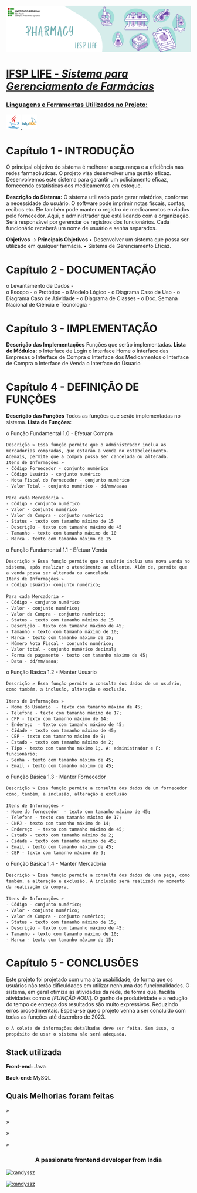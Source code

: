 <p align="center">
     <a href="https://pep.ifsp.edu.br/">
    <img src="PEP LIFE.png" alt="IFSP_LIFE">
</p>

# **IFSP LIFE** - *Sistema para Gerenciamento de Farmácias*

<h3 align="left">Linguagens e Ferramentas Utilizados no Projeto:</h3>
<p align="left"> <a href="https://www.java.com" target="_blank" rel="noreferrer"> <img src="https://raw.githubusercontent.com/devicons/devicon/master/icons/java/java-original.svg" alt="java" width="40" height="40"/> </a> <a href="https://www.mysql.com/" target="_blank" rel="noreferrer"> <img src="https://raw.githubusercontent.com/devicons/devicon/master/icons/mysql/mysql-original-wordmark.svg" alt="mysql" width="40" height="40"/> </a> </p>


# Capítulo 1 - INTRODUÇÃO
O principal objetivo do sistema é melhorar a segurança e a eficiência nas redes farmacêuticas. O projeto visa desenvolver uma gestão eficaz. Desenvolvemos este sistema para garantir um policiamento eficaz, fornecendo estatísticas dos medicamentos em estoque.

**Descrição do Sistema:** 
O sistema utilizado pode gerar relatórios, conforme a necessidade do usuário. O software pode imprimir notas fiscais, contas, recibos etc. Ele também pode manter o registro de medicamentos enviados pelo fornecedor. Aqui, o administrador que está lidando com a organização. Será responsável por gerenciar os registros dos funcionários. Cada funcionário receberá um nome de usuário e senha separados.

**Objetivos**
-> **Principais Objetivos**
• Desenvolver um sistema que possa ser utilizado em qualquer farmácia.
• Sistema de Gerenciamento Eficaz.

# Capítulo 2 - DOCUMENTAÇÃO
o Levantamento de Dados -  
o Escopo -
o Protótipo -
o Modelo Lógico -
o Diagrama Caso de Uso -
o Diagrama Caso de Atividade - 
o Diagrama de Classes - 
o Doc. Semana Nacional de Ciência e Tecnologia - 


# Capítulo 3 - IMPLEMENTAÇÃO 
**Descrição das Implementações**
Funções que serão implementadas. 
**Lista de Módulos:**
o  Interface de Login
o  Interface Home
o  Interface das Empresas
o  Interface de Compra
o  Interface dos Medicamentos
o  Interface de Compra
o  Interface de Venda
o Interface do Úsuario

# Capítulo 4 - DEFINIÇÃO DE FUNÇÕES 
**Descrição das Funções**
Todos as funções que serão implementadas no sistema.
**Lista de Funções:**<p>

o Função Fundamental 1.0 - Efetuar Compra

    Descrição » Essa função permite que o administrador inclua as mercadorias compradas, que estarão a venda no estabelecimento. Ademais, permite que a compra possa ser cancelada ou alterada.
    Itens de Informações » 
    - Código Fornecedor - conjunto numérico
    - Código Usuário - conjunto numérico
    - Nota Fiscal do Fornecedor - conjunto numérico
    - Valor Total - conjunto numérico - dd/mm/aaaa

    Para cada Mercadoria » 
    - Código - conjunto numérico
    - Valor - conjunto numérico
    - Valor da Compra - conjunto numérico
    - Status - texto com tamanho máximo de 15
    - Descrição - texto com tamanho máximo de 45
    - Tamanho - texto com tamanho máximo de 10
    - Marca - texto com tamanho máximo de 15

o Função Fundamental 1.1 - Efetuar Venda

    Descrição » Essa função permite que o usuário inclua uma nova venda no sistema, após realizar o atendimento ao cliente. Além de, permite que a venda possa ser alterada ou cancelada.
    Itens de Informações » 
    - Código Usuário- conjunto numérico;

    Para cada Mercadoria » 
    - Código - conjunto numérico
    - Valor - conjunto numérico;
    - Valor da Compra - conjunto numérico;
    - Status - texto com tamanho máximo de 15
    - Descrição - texto com tamanho máximo de 45;
    - Tamanho - texto com tamanho máximo de 10;
    - Marca - texto com tamanho máximo de 15;
    - Número Nota Fiscal - conjunto numérico;
    - Valor total - conjunto numérico decimal;
    - Forma de pagamento - texto com tamanho máximo de 45;
    - Data - dd/mm/aaaa;

o Função Básica 1.2 - Manter Usuario

    Descrição » Essa função permite a consulta dos dados de um usuário, como também, a inclusão, alteração e exclusão.

    Itens de Informações » 
    - Nome do Usuário  - texto com tamanho máximo de 45;
    - Telefone - texto com tamanho máximo de 17;
    - CPF - texto com tamanho máximo de 14;
    - Endereço  - texto com tamanho máximo de 45;
    - Cidade - texto com tamanho máximo de 45;
    - CEP - texto com tamanho máximo de 9;
    - Estado - texto com tamanho máximo de 2;
    - Tipo - texto com tamanho máximo 1;. A: administrador e F: funcionário;
    - Senha - texto com tamanho máximo de 45;
    - Email - texto com tamanho máximo de 45;

o Função Básica 1.3 - Manter Fornecedor

    Descrição » Essa função permite a consulta dos dados de um fornecedor como, também, a inclusão, alteração e exclusão

    Itens de Informações » 
    - Nome do fornecedor  - texto com tamanho máximo de 45;
    - Telefone - texto com tamanho máximo de 17;
    - CNPJ - texto com tamanho máximo de 14;
    - Endereço  - texto com tamanho máximo de 45;
    - Estado - texto com tamanho máximo de 2;
    - Cidade - texto com tamanho máximo de 45;
    - Email - texto com tamanho máximo de 45;
    - CEP - texto com tamanho máximo de 9;

o Função Básica 1.4 - Manter Mercadoria

    Descrição » Essa função permite a consulta dos dados de uma peça, como também, a alteração e exclusão. A inclusão será realizada no momento da realização da compra.

    Itens de Informações » 
    - Código - conjunto numérico;
    - Valor - conjunto numérico;
    - Valor da Compra - conjunto numérico;
    - Status - texto com tamanho máximo de 15;
    - Descrição - texto com tamanho máximo de 45;
    - Tamanho - texto com tamanho máximo de 10;
    - Marca - texto com tamanho máximo de 15;

# Capítulo 5 - CONCLUSÕES
 Este projeto foi projetado com uma alta usabilidade, de forma que os usuários não terão dificuldades em utilizar nenhuma das funcionalidades. O sistema, em geral otimiza as atividades da rede, de forma que, facilita atividades como o *[FUNÇÃO AQUI*]. O ganho de produtividade e a redução do tempo de entrega dos resultados são muito expressivos. Reduzindo erros procedimentais. Espera-se que o projeto venha a ser concluído com todas as funções até dezembro de 2023.

    o A coleta de informações detalhadas deve ser feita. Sem isso, o propósito de usar o sistema não será adequada.

## Stack utilizada

**Front-end:** Java

**Back-end:** MySQL


## Quais Melhorias foram feitas

»

»


»

»



<h3 align="center">A passionate frontend developer from India</h3>

<p align="left"> <img src="https://komarev.com/ghpvc/?username=xandyssz&label=Profile%20views&color=0e75b6&style=flat" alt="xandyssz" /> </p>

<p align="left"> <a href="https://github.com/ryo-ma/github-profile-trophy"><img src="https://github-profile-trophy.vercel.app/?username=xandyssz" alt="xandyssz" /></a> </p>
